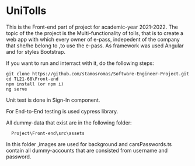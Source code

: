# UniTolls
This is the Front-end part of project for academic-year 2021-2022.
The topic of the the project is the Multi-functionality of tolls,
that is to create a web app with which every owner of e-pass, 
indepedent of the company that she/he belong to ,to use the 
e-pass. As framework was used Angular and for styles Bootstrap.

If you want to run and interract with it, do the following steps:
```
git clone https://github.com/stamosromas/Software-Engineer-Project.git
cd TL21-68\Front-end
npm install (or npm i)
ng serve
```

Unit test is done in Sign-In component.

For End-to-End testing is used cypress library.

All dummy-data that exist are in the following folder:
```
  Project\Front-end\src\assets
```

In this folder ,images are used for background and carsPasswords.ts
contain all dummy-accounts that are consisted from username and password.
